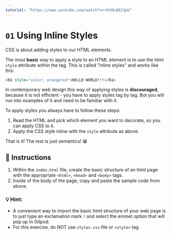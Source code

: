 ```yaml
---
tutorial: "https://www.youtube.com/watch?v=rbtHLA813pU"
---
```

# `01` Using Inline Styles

CSS is about adding styles to our HTML elements. 

The most **basic** way to apply a style to an HTML element is to use the html `style` attribute within the tag. This is called "inline styles" and works like this:

```HTML
<h1 style="color: orangered">HELLO WORLD!!!</h1>
```
In contemporary web design this way of applying styles is **discouraged**, because it is not efficient - you have to apply styles tag by tag. But you will run into examples of it and need to be familiar with it.   

To apply styles you always have to follow thеse steps:

1. Read the HTML and pick which element you want to decorate, so you can apply CSS to it.
2. Apply the CSS style inline with the `style` attribute as above. 

That is it! The rest is just semantics! 😁


## 📝 Instructions

1. Within the `index.html` file, create the basic structure of an html page with the appropriate `<html>`, `<head>` and `<body>` tags.
2. Inside of the body of the page, copy and paste the sample code from above.


### 💡 Hint:

- A convenient way to import the basic html structure of your web page is to just type an exclamation mark `!` and select the emmet option that will pop up in Gitpod. 
- For this exercise, do NOT use `styles.css` file or `<style>` tag.

